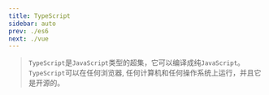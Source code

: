 ```yaml
---
title: TypeScript
sidebar: auto
prev: ./es6
next: ./vue
---
```


> `TypeScript`是`JavaScript`类型的超集，它可以编译成纯`JavaScript`。`TypeScript`可以在任何浏览器, 任何计算机和任何操作系统上运行，并且它是开源的。